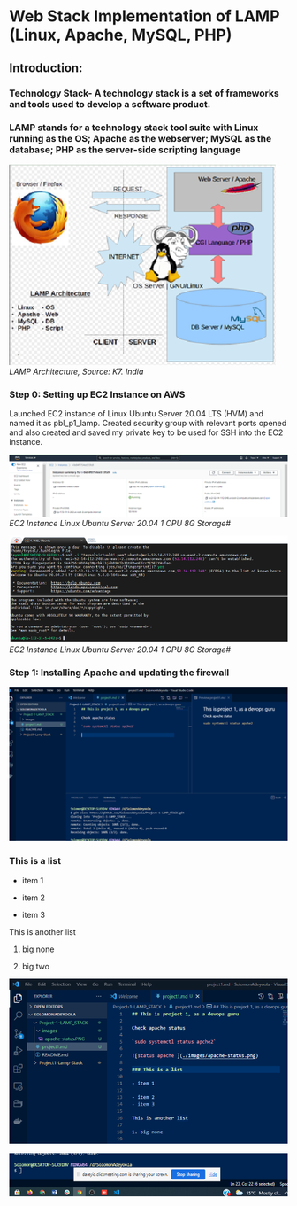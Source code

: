 # Web Stack Implementation of LAMP (Linux, Apache, MySQL, PHP)

## Introduction: 
### Technology Stack- A technology stack is a set of frameworks and tools used to develop a software product.
### LAMP stands for a technology stack tool suite with Linux running as the OS; Apache as the webserver; MySQL as the database; PHP as the server-side scripting language 

![LAMP Architecture](./images/HLD_LAMP.PNG)
*LAMP Architecture, Source: K7. India* 

### Step 0: Setting up EC2 Instance on AWS

Launched EC2 instance of Linux Ubuntu Server 20.04 LTS (HVM) and named it as pbl_p1_lamp. Created security group with relevant ports opened and also created and saved my private key to be used for SSH into the EC2 instance.

![EC2 Machine](./images/EC2_Instance.PNG)
*EC2 Instance Linux Ubuntu Server 20.04 1 CPU 8G Storage*#

![SSH session](./images/SSH_from_Client_to_Server.PNG)
*EC2 Instance Linux Ubuntu Server 20.04 1 CPU 8G Storage*#

### Step 1: Installing Apache and updating the firewall






![status apache](./images/apache-status.PNG)

### This is a list

- item 1

- item 2
- item 3

This is another list

1. big none

2. big two


![status](./images/pic2.PNG)





![apach](test.PNG)